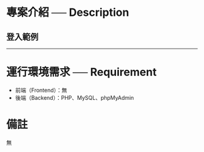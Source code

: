 # 專案介紹 ── Description

## 登入範例

<hr>

# 運行環境需求 ── Requirement

- 前端（Frontend）：無
- 後端（Backend）：PHP、MySQL、phpMyAdmin

# 備註

無

